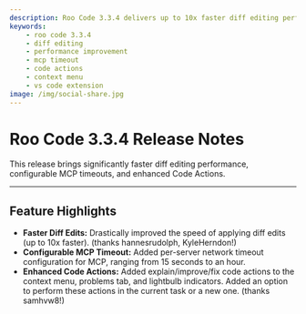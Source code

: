 ```yaml
---
description: Roo Code 3.3.4 delivers up to 10x faster diff editing performance, configurable MCP server timeouts, and enhanced code actions with context menu integration.
keywords:
    - roo code 3.3.4
    - diff editing
    - performance improvement
    - mcp timeout
    - code actions
    - context menu
    - vs code extension
image: /img/social-share.jpg
---
```


# Roo Code 3.3.4 Release Notes

This release brings significantly faster diff editing performance, configurable MCP timeouts, and enhanced Code Actions.

---

## Feature Highlights

- **Faster Diff Edits:** Drastically improved the speed of applying diff edits (up to 10x faster). (thanks hannesrudolph, KyleHerndon!)
- **Configurable MCP Timeout:** Added per-server network timeout configuration for MCP, ranging from 15 seconds to an hour.
- **Enhanced Code Actions:** Added explain/improve/fix code actions to the context menu, problems tab, and lightbulb indicators. Added an option to perform these actions in the current task or a new one. (thanks samhvw8!)
